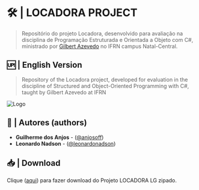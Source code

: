 # 🛠 | LOCADORA PROJECT
> Repositório do projeto Locadora, desenvolvido para avaliação na disciplina de Programação Estruturada e Orientada a Objeto com C#, ministrado por [Gilbert Azevedo]([https://github.com/Gilbert-Silva]) no IFRN campus Natal-Central.

## 🆙 | English Version
> Repository of the Locadora project, developed for evaluation in the discipline of Structured and Object-Oriented Programming with C#, taught by Gilbert Azevedo at IFRN


![Logo](https://imgur.com/dKVOzFV.png)



## 🚀 | Autores (authors)
>
- **Guilherme dos Anjos** - ([@anjosoff](https://github.com/anjosoff))
- **Leonardo Nadson** - ([@leonardonadson](https://github.com/leonardonadson))


## 📥 | Download
Clique ([aqui](https://github.com/anjosoff/peoo-locadora/archive/refs/heads/main.zip)) para fazer download do Projeto LOCADORA LG zipado.
